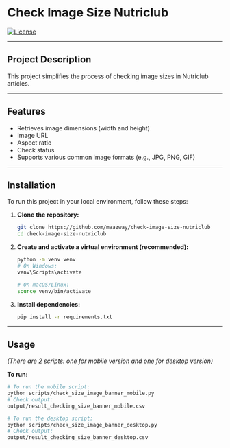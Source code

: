 # Check Image Size Nutriclub

[![License](https://img.shields.io/badge/license-MIT-blue.svg)](LICENSE)

---

## Project Description

This project simplifies the process of checking image sizes in Nutriclub articles.

---

## Features

* Retrieves image dimensions (width and height)
* Image URL
* Aspect ratio
* Check status
* Supports various common image formats (e.g., JPG, PNG, GIF)

---

## Installation

To run this project in your local environment, follow these steps:

1.  **Clone the repository:**
    ```bash
    git clone https://github.com/maazway/check-image-size-nutriclub
    cd check-image-size-nutriclub
    ```

2.  **Create and activate a virtual environment (recommended):**
    ```bash
    python -m venv venv
    # On Windows:
    venv\Scripts\activate

    # On macOS/Linux:
    source venv/bin/activate
    ```

3.  **Install dependencies:**
    ```bash
    pip install -r requirements.txt
    ```

---

## Usage

*(There are 2 scripts: one for mobile version and one for desktop version)*

**To run:**

```bash
# To run the mobile script:
python scripts/check_size_image_banner_mobile.py
# Check output:
output/result_checking_size_banner_mobile.csv

# To run the desktop script:
python scripts/check_size_image_banner_desktop.py
# Check output:
output/result_checking_size_banner_desktop.csv
